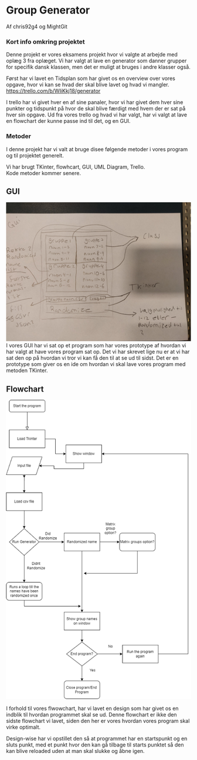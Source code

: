 # Group Generator
Af chris92g4 og MightGit

### Kort info omkring projektet
Denne projekt er vores eksamens projekt hvor vi valgte at arbejde med oplæg 3 fra oplæget.
Vi har valgt at lave en generator som danner grupper for specifik dansk klassen, men det er muligt at bruges i andre klasser også.

Først har vi lavet en Tidsplan som har givet os en overview over vores opgave, hvor vi kan se hvad der skal blive lavet og hvad vi mangler.
https://trello.com/b/WIiKkj18/generator

I trello har vi givet hver en af sine panaler, hvor vi har givet dem hver sine punkter og tidspunkt på hvor de skal blive færdigt med hvem der er sat på hver sin opgave.
Ud fra vores trello og hvad vi har valgt, har vi valgt at lave en flowchart der kunne passe ind til det, og en GUI.

### Metoder

I denne projekt har vi valt at bruge disee følgende metoder i vores program og til projektet generelt.

Vi har brugt TKinter, flowhcart, GUI, UML Diagram, Trello.  
Kode metoder kommer senere.

## GUI

![GUI.jpg](GUI.jpg)
I vores GUI har vi sat op et program som har vores prototype af hvordan vi har valgt at have vores program sat op. Det vi har skrevet lige nu
er at vi har sat den op på hvordan vi tror vi kan få den til at se ud til sidst. Det er en prototype som giver os en ide om hvordan vi skal lave vores program med metoden TKinter.

## Flowchart

![flowchart.png](Flowchart.png)

I forhold til vores flwowchart, har vi lavet en design som har givet os en indblik til hvordan programmet skal se ud.
Denne flowchart er ikke den sidste flowchart vi lavet, siden den her er vores hvordan vores program skal virke optimalt. 

Design-wise har vi opstillet den så at programmet har en startspunkt og en sluts punkt, med et punkt hvor den kan gå tilbage til starts punktet så den kan blive reloaded uden at man skal slukke og åbne igen.


